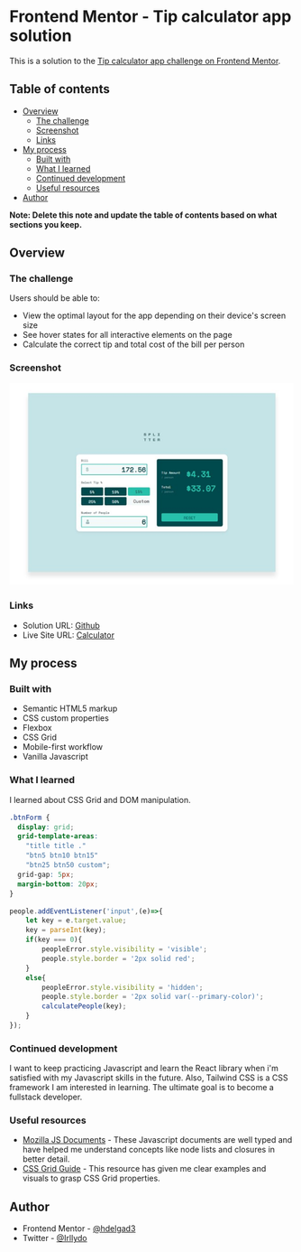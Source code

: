 # Frontend Mentor - Tip calculator app solution

This is a solution to the [Tip calculator app challenge on Frontend Mentor](https://www.frontendmentor.io/challenges/tip-calculator-app-ugJNGbJUX). 

## Table of contents

- [Overview](#overview)
  - [The challenge](#the-challenge)
  - [Screenshot](#screenshot)
  - [Links](#links)
- [My process](#my-process)
  - [Built with](#built-with)
  - [What I learned](#what-i-learned)
  - [Continued development](#continued-development)
  - [Useful resources](#useful-resources)
- [Author](#author)

**Note: Delete this note and update the table of contents based on what sections you keep.**

## Overview

### The challenge

Users should be able to:

- View the optimal layout for the app depending on their device's screen size
- See hover states for all interactive elements on the page
- Calculate the correct tip and total cost of the bill per person

### Screenshot

![Design preview for the Tip calculator app coding challenge](./images/own-tipsCalculator.jpg)


### Links

- Solution URL: [Github](https://github.com/hdelgad3/tips_calculator)
- Live Site URL: [Calculator](https://tip-calculator-hector.netlify.app/)

## My process


### Built with

- Semantic HTML5 markup
- CSS custom properties
- Flexbox
- CSS Grid
- Mobile-first workflow
- Vanilla Javascript


### What I learned

I learned about CSS Grid and DOM manipulation. 

```css
.btnForm {
  display: grid;
  grid-template-areas:
    "title title ."
    "btn5 btn10 btn15"
    "btn25 btn50 custom";
  grid-gap: 5px;
  margin-bottom: 20px;
}
```
```js
people.addEventListener('input',(e)=>{
    let key = e.target.value;
    key = parseInt(key);
    if(key === 0){
        peopleError.style.visibility = 'visible';
        people.style.border = '2px solid red';
    }
    else{
        peopleError.style.visibility = 'hidden';
        people.style.border = '2px solid var(--primary-color)';
        calculatePeople(key);
    }
});
```


### Continued development

I want to keep practicing Javascript and  learn the React library when i'm satisfied with my Javascript skills in the future. Also, Tailwind CSS is a CSS framework I am interested in learning. The ultimate goal is to become a fullstack developer.  


### Useful resources

- [Mozilla JS Documents](https://developer.mozilla.org/en-US/docs/Web/JavaScript) - These Javascript documents are well typed and have helped me understand concepts like node lists and closures in better detail. 
- [CSS Grid Guide](https://css-tricks.com/snippets/css/complete-guide-grid/) - This resource has given me clear examples and visuals to grasp CSS Grid properties.


## Author

<!-- - Website - [Add your name here](https://www.your-site.com) -->
- Frontend Mentor - [@hdelgad3](https://www.frontendmentor.io/profile/hdelgad3)
- Twitter - [@Irllydo](https://twitter.com/Irllydo)



